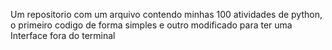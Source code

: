 Um repositorio com um arquivo contendo minhas 100 atividades de python, o primeiro codigo de forma simples e outro modificado para ter uma Interface fora do terminal
